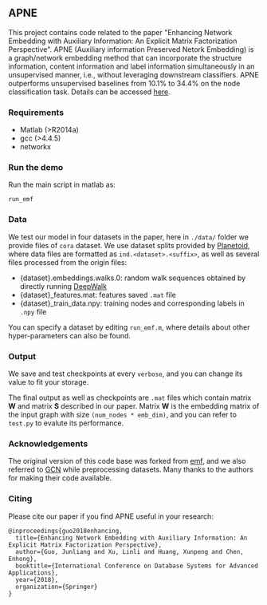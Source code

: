 ## APNE
This project contains code related to the paper "Enhancing Network Embedding with Auxiliary Information: An Explicit Matrix Factorization Perspective".
APNE (Auxiliary information Preserved Netork Embedding) is a graph/network embedding method that can incorporate the structure information,
content information and label information simultaneously in an unsupervised manner, i.e.,
without leveraging downstream classifiers.
APNE outperforms unsupervised baselines from 10.1% to 34.4% on the node classification task.
Details can be accessed [here](https://arxiv.org/abs/1711.04094).

### Requirements

* Matlab (>R2014a)
* gcc (>4.4.5)
* networkx

### Run the demo

Run the main script in matlab as:
```
run_emf
```

### Data

We test our model in four datasets in the paper, here in `./data/` folder we provide
files of `cora` dataset.
We use dataset splits provided by [Planetoid](https://github.com/kimiyoung/planetoid),
where data files are formatted as `ind.<dataset>.<suffix>`,
as well as several files processed from the origin files:
* {dataset}.embeddings.walks.0: random walk sequences obtained by directly running [DeepWalk](https://github.com/phanein/deepwalk)
* {dataset}_features.mat: features saved `.mat` file
* {dataset}_train_data.npy: training nodes and corresponding labels in `.npy` file

You can specify a dataset by editing `run_emf.m`, where details about other hyper-parameters
can also be found.

### Output

We save and test checkpoints at every `verbose`, and you
can change its value to fit your storage.

The final output as well as checkpoints are `.mat` files which
contain matrix **W** and matrix **S** described in our paper.
Matrix **W** is the embedding matrix of the input graph with size
`(num_nodes * emb_dim)`, and you can refer to `test.py`
to evalute its performance.

### Acknowledgements

The original version of this code base was forked from [emf](https://github.com/etali/emf),
and we also referred to [GCN](https://github.com/tkipf/gcn)
while preprocessing datasets. Many thanks to the authors for making their code available.

### Citing

Please cite our paper if you find APNE useful in your research:
```
@inproceedings{guo2018enhancing,
  title={Enhancing Network Embedding with Auxiliary Information: An Explicit Matrix Factorization Perspective},
  author={Guo, Junliang and Xu, Linli and Huang, Xunpeng and Chen, Enhong},
  booktitle={International Conference on Database Systems for Advanced Applications},
  year={2018},
  organization={Springer}
}
```
